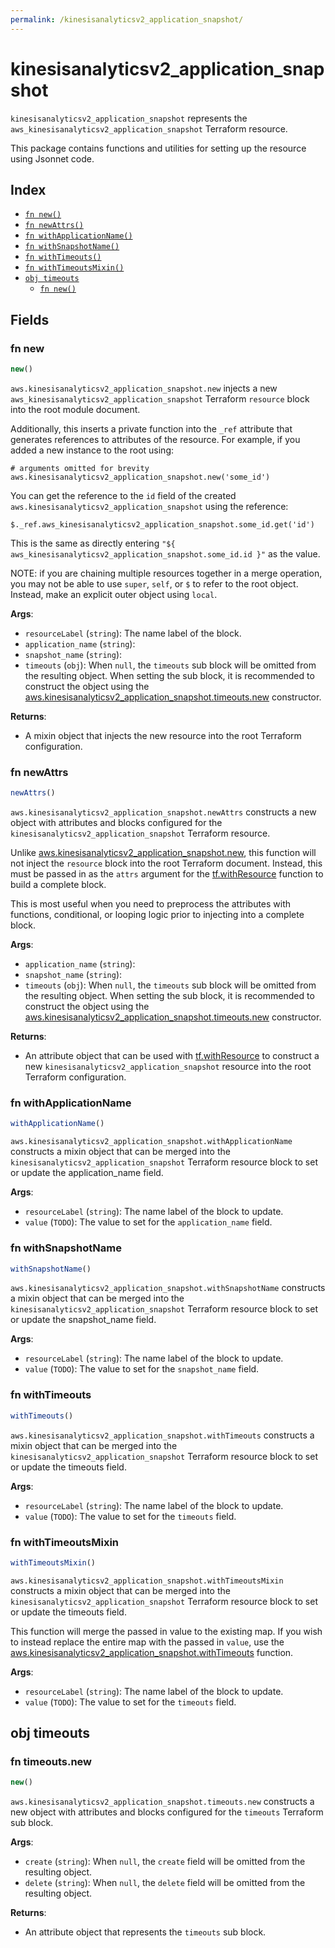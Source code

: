 ```yaml
---
permalink: /kinesisanalyticsv2_application_snapshot/
---
```


# kinesisanalyticsv2_application_snapshot

`kinesisanalyticsv2_application_snapshot` represents the `aws_kinesisanalyticsv2_application_snapshot` Terraform resource.



This package contains functions and utilities for setting up the resource using Jsonnet code.


## Index

* [`fn new()`](#fn-new)
* [`fn newAttrs()`](#fn-newattrs)
* [`fn withApplicationName()`](#fn-withapplicationname)
* [`fn withSnapshotName()`](#fn-withsnapshotname)
* [`fn withTimeouts()`](#fn-withtimeouts)
* [`fn withTimeoutsMixin()`](#fn-withtimeoutsmixin)
* [`obj timeouts`](#obj-timeouts)
  * [`fn new()`](#fn-timeoutsnew)

## Fields

### fn new

```ts
new()
```


`aws.kinesisanalyticsv2_application_snapshot.new` injects a new `aws_kinesisanalyticsv2_application_snapshot` Terraform `resource`
block into the root module document.

Additionally, this inserts a private function into the `_ref` attribute that generates references to attributes of the
resource. For example, if you added a new instance to the root using:

    # arguments omitted for brevity
    aws.kinesisanalyticsv2_application_snapshot.new('some_id')

You can get the reference to the `id` field of the created `aws.kinesisanalyticsv2_application_snapshot` using the reference:

    $._ref.aws_kinesisanalyticsv2_application_snapshot.some_id.get('id')

This is the same as directly entering `"${ aws_kinesisanalyticsv2_application_snapshot.some_id.id }"` as the value.

NOTE: if you are chaining multiple resources together in a merge operation, you may not be able to use `super`, `self`,
or `$` to refer to the root object. Instead, make an explicit outer object using `local`.

**Args**:
  - `resourceLabel` (`string`): The name label of the block.
  - `application_name` (`string`): 
  - `snapshot_name` (`string`): 
  - `timeouts` (`obj`):  When `null`, the `timeouts` sub block will be omitted from the resulting object. When setting the sub block, it is recommended to construct the object using the [aws.kinesisanalyticsv2_application_snapshot.timeouts.new](#fn-kinesisanalyticsv2applicationsnapshottimeoutsnew) constructor.

**Returns**:
- A mixin object that injects the new resource into the root Terraform configuration.


### fn newAttrs

```ts
newAttrs()
```


`aws.kinesisanalyticsv2_application_snapshot.newAttrs` constructs a new object with attributes and blocks configured for the `kinesisanalyticsv2_application_snapshot`
Terraform resource.

Unlike [aws.kinesisanalyticsv2_application_snapshot.new](#fn-kinesisanalyticsv2applicationsnapshotnew), this function will not inject the `resource`
block into the root Terraform document. Instead, this must be passed in as the `attrs` argument for the
[tf.withResource](https://github.com/tf-libsonnet/core/tree/main/docs#fn-withresource) function to build a complete block.

This is most useful when you need to preprocess the attributes with functions, conditional, or looping logic prior to
injecting into a complete block.

**Args**:
  - `application_name` (`string`): 
  - `snapshot_name` (`string`): 
  - `timeouts` (`obj`):  When `null`, the `timeouts` sub block will be omitted from the resulting object. When setting the sub block, it is recommended to construct the object using the [aws.kinesisanalyticsv2_application_snapshot.timeouts.new](#fn-kinesisanalyticsv2applicationsnapshottimeoutsnew) constructor.

**Returns**:
  - An attribute object that can be used with [tf.withResource](https://github.com/tf-libsonnet/core/tree/main/docs#fn-withresource) to construct a new `kinesisanalyticsv2_application_snapshot` resource into the root Terraform configuration.


### fn withApplicationName

```ts
withApplicationName()
```

`aws.kinesisanalyticsv2_application_snapshot.withApplicationName` constructs a mixin object that can be merged into the `kinesisanalyticsv2_application_snapshot`
Terraform resource block to set or update the application_name field.



**Args**:
  - `resourceLabel` (`string`): The name label of the block to update.
  - `value` (`TODO`): The value to set for the `application_name` field.


### fn withSnapshotName

```ts
withSnapshotName()
```

`aws.kinesisanalyticsv2_application_snapshot.withSnapshotName` constructs a mixin object that can be merged into the `kinesisanalyticsv2_application_snapshot`
Terraform resource block to set or update the snapshot_name field.



**Args**:
  - `resourceLabel` (`string`): The name label of the block to update.
  - `value` (`TODO`): The value to set for the `snapshot_name` field.


### fn withTimeouts

```ts
withTimeouts()
```

`aws.kinesisanalyticsv2_application_snapshot.withTimeouts` constructs a mixin object that can be merged into the `kinesisanalyticsv2_application_snapshot`
Terraform resource block to set or update the timeouts field.



**Args**:
  - `resourceLabel` (`string`): The name label of the block to update.
  - `value` (`TODO`): The value to set for the `timeouts` field.


### fn withTimeoutsMixin

```ts
withTimeoutsMixin()
```

`aws.kinesisanalyticsv2_application_snapshot.withTimeoutsMixin` constructs a mixin object that can be merged into the `kinesisanalyticsv2_application_snapshot`
Terraform resource block to set or update the timeouts field.

This function will merge the passed in value to the existing map. If you wish
to instead replace the entire map with the passed in `value`, use the [aws.kinesisanalyticsv2_application_snapshot.withTimeouts](TODO)
function.


**Args**:
  - `resourceLabel` (`string`): The name label of the block to update.
  - `value` (`TODO`): The value to set for the `timeouts` field.


## obj timeouts



### fn timeouts.new

```ts
new()
```


`aws.kinesisanalyticsv2_application_snapshot.timeouts.new` constructs a new object with attributes and blocks configured for the `timeouts`
Terraform sub block.



**Args**:
  - `create` (`string`):  When `null`, the `create` field will be omitted from the resulting object.
  - `delete` (`string`):  When `null`, the `delete` field will be omitted from the resulting object.

**Returns**:
  - An attribute object that represents the `timeouts` sub block.

